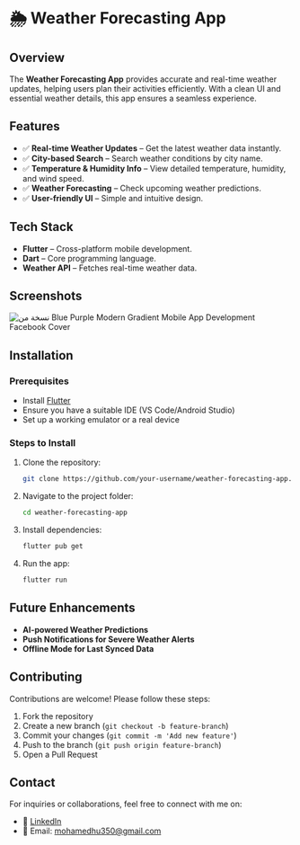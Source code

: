 # 🌦 Weather Forecasting App

## Overview
The **Weather Forecasting App** provides accurate and real-time weather updates, helping users plan their activities efficiently. With a clean UI and essential weather details, this app ensures a seamless experience.

## Features
- ✅ **Real-time Weather Updates** – Get the latest weather data instantly.
- ✅ **City-based Search** – Search weather conditions by city name.
- ✅ **Temperature & Humidity Info** – View detailed temperature, humidity, and wind speed.
- ✅ **Weather Forecasting** – Check upcoming weather predictions.
- ✅ **User-friendly UI** – Simple and intuitive design.

## Tech Stack
- **Flutter** – Cross-platform mobile development.
- **Dart** – Core programming language.
- **Weather API** – Fetches real-time weather data.

## Screenshots
![نسخة من Blue Purple Modern Gradient Mobile App Development Facebook Cover](https://github.com/user-attachments/assets/c84d49c2-c30f-4439-8723-334d16ae0d88)

## Installation
### Prerequisites
- Install [Flutter](https://flutter.dev/docs/get-started/install)
- Ensure you have a suitable IDE (VS Code/Android Studio)
- Set up a working emulator or a real device

### Steps to Install
1. Clone the repository:
   ```sh
   git clone https://github.com/your-username/weather-forecasting-app.git
   ```
2. Navigate to the project folder:
   ```sh
   cd weather-forecasting-app
   ```
3. Install dependencies:
   ```sh
   flutter pub get
   ```
4. Run the app:
   ```sh
   flutter run
   ```

## Future Enhancements
-  **AI-powered Weather Predictions**
-  **Push Notifications for Severe Weather Alerts**
-  **Offline Mode for Last Synced Data**

## Contributing
Contributions are welcome! Please follow these steps:
1. Fork the repository
2. Create a new branch (`git checkout -b feature-branch`)
3. Commit your changes (`git commit -m 'Add new feature'`)
4. Push to the branch (`git push origin feature-branch`)
5. Open a Pull Request

## Contact
For inquiries or collaborations, feel free to connect with me on:
- 💼 [LinkedIn](https://www.linkedin.com/in/mohamed-hussien7)
- 📧 Email: mohamedhu350@gmail.com

